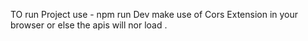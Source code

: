 TO run Project use - npm run Dev
make use of Cors Extension in your browser or else the apis will nor load .
